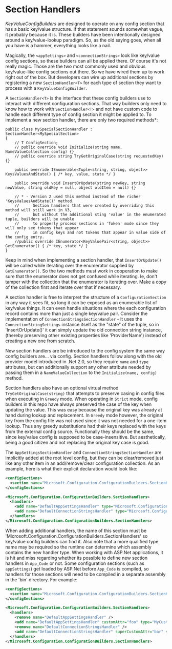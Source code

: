 # Section Handlers
*KeyValueConfigBuilders* are designed to operate on any config section that has a basic key/value structure. If that statement
sounds somewhat vague, it probably because it is. These builders have been intentionally designed around a key/value-lookup
paradigm. So, as the old saying goes, when all you have is a hammer, everything looks like a nail.

Magically, the `<appSettings>` and `<connectionStrings>` look like key/value config sections, so these builders can all be
applied there. Of course it's not really magic. Those are the two most commonly used and obvious key/value-like config sections out
there. So we have wired them up to work right out of the box. But developers can wire up additional sections by registering a
new `SectionHandler<T>` for each type of section they want to process with a `KeyValueConfigBuilder`.

A `SectionHandler<T>` is the interface that these config builders use to interact with different configuration sections. That way
builders only need to know how to work with `SectionHandler<T>` and not have custom code to handle each different type of config
section it might be applied to. To implement a new section handler, there are only two required methods\*:
```CSharp
public class MySpecialSectionHandler : SectionHandler<MySpecialSection>
{
    // T ConfigSection;
    // public override void Initialize(string name, NameValueCollection config) {}
    // public override string TryGetOriginalCase(string requestedKey) {}

    public override IEnumerable<Tuple<string, string, object>> KeysValuesAndState() { /* key, value, state */ }

    public override void InsertOrUpdate(string newKey, string newValue, string oldKey = null, object oldItem = null) {}

    // * - Version 2 used this method instead of the richer 'KeysValuesAndState()' method.
    //      Section handlers that were created by overriding this method will still work in V3,
    //      but without the additional sting 'value' in the enumerated tuple, builders will be unable
    //      to properly process sections in 'Token' mode since they will only see tokens that appear
    //      in config keys and not tokens that appear in value side of the config entry.
    //public override IEnumerator<KeyValuePair<string, object>> GetEnumerator() { /* key, state */ }
}
```
Keep in mind when implementing a section handler, that `InsertOrUpdate()` will be called while iterating over the enumerator
supplied by `GetEnumerator()`. So the two methods must work in cooperation to make sure that the enumerator does not get confused
while iterating. Ie, don't tamper with the collection that the enumerator is iterating over. Make a copy of the collection first
and iterate over that if necessary.

A section handler is free to interpret the structure of a `ConfigurationSection` in any way it sees fit, so long it can be exposed as an
enumerable list of key/value things. It can even handle situations where the each configuration record contains more than just a
single key/value pair. Consider the implementation of `ConnectionStringsSectionHandler` - it uses the `ConnectionStringSettings` instance
itself as the "state" of the tuple, so in 'InsertOrUpdate()' it can simply update the old connection string instance, (thereby preserving
other existing properties like 'ProviderName') instead of creating a new one from scratch.

New section handlers are be introduced to the config system the same way config builders are... via config. Section handlers follow
along with the old provider model introduced in .Net 2.0, so they require `name` and `type` attributes, but can additionally support
any other attribute needed by passing them in a `NameValueCollection` to the `Initialize(name, config)` method.

Section handlers also have an optional virtual method `TryGetOriginalCase(string)` that attempts to preserve casing in config files
when executing in `Greedy` mode. When operating in `Strict` mode, config builders in this repo have always preserved the case of the
key when updating the value. This was easy because the original key was already at hand during lookup and replacement. In `Greedy`
mode however, the original key from the config file was not used since it was not needed for a one-item lookup. Thus any greedy substitutions
had their keys replaced with the keys from the external config source. Functionally they should be the same, since key/value config
is supposed to be case-insensitive. But aesthetically, being a good citizen and not replacing the original key case is good.

The `AppSettingsSectionHandler` and `ConnectionStringsSectionHandler`
are implicitly added at the root level config, but they can be clear/removed just like any other item in an add/remove/clear configuration
collection. As an example, here is what their explicit declaration would look like:
```xml
<configSections>
  <section name="Microsoft.Configuration.ConfigurationBuilders.SectionHandlers" type="Microsoft.Configuration.ConfigurationBuilders.SectionHandlersSection, Microsoft.Configuration.ConfigurationBuilders.Base" restartOnExternalChanges="false" requirePermission="false" />
</configSections>

<Microsoft.Configuration.ConfigurationBuilders.SectionHandlers>
  <handlers>
    <add name="DefaultAppSettingsHandler" type="Microsoft.Configuration.ConfigurationBuilders.AppSettingsSectionHandler" />
    <add name="DefaultConnectionStringsHandler" type="Microsoft.Configuration.ConfigurationBuilders.ConnectionStringsSectionHandler" />
  </handlers>
</Microsoft.Configuration.ConfigurationBuilders.SectionHandlers>
```
When adding additional handlers, the name of this section must be 'Microsoft.Configuration.ConfigurationBuilders.SectionHandlers' so key/value config builders can find it.
Also note that a more qualified type name may be required so the runtime can determine which assembly contains the new handler type. When working
with ASP.Net applications, it is hit and miss regarding whether its possible to define new section handlers in `App_Code` or not. Some configuration
sections (such as `appSettings`) get loaded by ASP.Net before `App_Code` is compiled, so handlers for those sections will need to be
compiled in a separate assembly in the 'bin' directory. For example:
```xml
<configSections>
  <section name="Microsoft.Configuration.ConfigurationBuilders.SectionHandlers" type="Microsoft.Configuration.ConfigurationBuilders.SectionHandlersSection, Microsoft.Configuration.ConfigurationBuilders.Base" restartOnExternalChanges="false" requirePermission="false" />
</configSections>

<Microsoft.Configuration.ConfigurationBuilders.SectionHandlers>
  <handlers>
    <remove name="DefaultAppSettingsHandler" />
    <add name="DefaultAppSettingsHandler" customAttr="foo" type="MyCustomAppSettingsSectionHandler, RefAssemblyInBin" />
    <remove name="DefaultConnectionStringsHandler" />
    <add name="DefaultConnectionStringsHandler" superCustomAttr="bar" superDuperCustomAttr="42" type="MyCustomConnectionStringsSectionHandler, App_Code" />
  </handlers>
</Microsoft.Configuration.ConfigurationBuilders.SectionHandlers>
```
